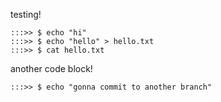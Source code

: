 testing!

```
:::>> $ echo "hi"
:::>> $ echo "hello" > hello.txt
:::>> $ cat hello.txt
```


another code block!
```
:::>> $ echo "gonna commit to another branch"
```
